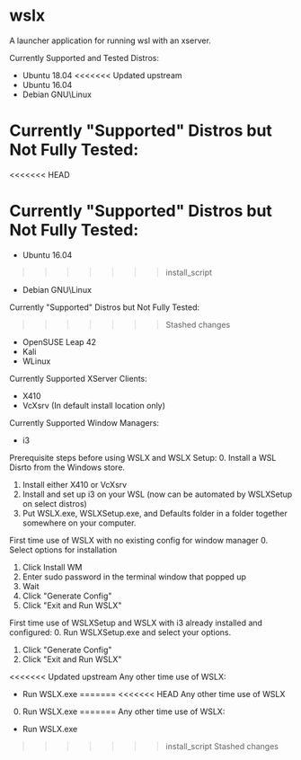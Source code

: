 # wslx
A launcher application for running wsl with an xserver.

Currently Supported and Tested Distros:
* Ubuntu 18.04
<<<<<<< Updated upstream
* Ubuntu 16.04
* Debian GNU\Linux

Currently "Supported" Distros but Not Fully Tested:
=======
<<<<<<< HEAD

Currently "Supported" Distros but Not Fully Tested:
=======
* Ubuntu 16.04
>>>>>>> install_script
* Debian GNU\Linux

Currently "Supported" Distros but Not Fully Tested:
>>>>>>> Stashed changes
* OpenSUSE Leap 42
* Kali
* WLinux

Currently Supported XServer Clients:
* X410
* VcXsrv (In default install location only)

Currently Supported Window Managers:
* i3

Prerequisite steps before using WSLX and WSLX Setup:
0. Install a WSL Disrto from the Windows store.
1. Install either X410 or VcXsrv
2. Install and set up i3 on your WSL (now can be automated by WSLXSetup on select distros)
3. Put WSLX.exe, WSLXSetup.exe, and Defaults folder in a folder together somewhere on your computer.

First time use of WSLX with no existing config for window manager
0. Select options for installation
1. Click Install WM
2. Enter sudo password in the terminal window that popped up
3. Wait
4. Click "Generate Config"
5. Click "Exit and Run WSLX"

First time use of WSLXSetup and WSLX with i3 already installed and configured:
0. Run WSLXSetup.exe and select your options.
1. Click "Generate Config"
2. Click "Exit and Run WSLX"

<<<<<<< Updated upstream
Any other time use of WSLX:
* Run WSLX.exe
=======
<<<<<<< HEAD
Any other time use of WSLX
0. Run WSLX.exe
=======
Any other time use of WSLX:
* Run WSLX.exe
>>>>>>> install_script
>>>>>>> Stashed changes
